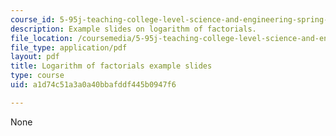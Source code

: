 ```yaml
---
course_id: 5-95j-teaching-college-level-science-and-engineering-spring-2009
description: Example slides on logarithm of factorials.
file_location: /coursemedia/5-95j-teaching-college-level-science-and-engineering-spring-2009/a1d74c51a3a0a40bbafddf445b0947f6_MIT5_95js09_slide08.pdf
file_type: application/pdf
layout: pdf
title: Logarithm of factorials example slides
type: course
uid: a1d74c51a3a0a40bbafddf445b0947f6

---
```

None